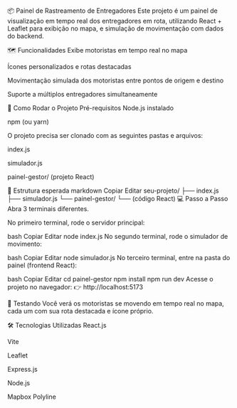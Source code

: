 📦 Painel de Rastreamento de Entregadores
Este projeto é um painel de visualização em tempo real dos entregadores em rota, utilizando React + Leaflet para exibição no mapa, e simulação de movimentação com dados do backend.

🗺️ Funcionalidades
Exibe motoristas em tempo real no mapa

Ícones personalizados e rotas destacadas

Movimentação simulada dos motoristas entre pontos de origem e destino

Suporte a múltiplos entregadores simultaneamente

🚀 Como Rodar o Projeto
Pré-requisitos
Node.js instalado

npm (ou yarn)

O projeto precisa ser clonado com as seguintes pastas e arquivos:

index.js

simulador.js

painel-gestor/ (projeto React)

📁 Estrutura esperada
markdown
Copiar
Editar
seu-projeto/
├── index.js
├── simulador.js
└── painel-gestor/
    └── (código React)
💻 Passo a Passo
Abra 3 terminais diferentes.

No primeiro terminal, rode o servidor principal:

bash
Copiar
Editar
node index.js
No segundo terminal, rode o simulador de movimento:

bash
Copiar
Editar
node simulador.js
No terceiro terminal, entre na pasta do painel (frontend React):

bash
Copiar
Editar
cd painel-gestor
npm install
npm run dev
Acesse o projeto no navegador:
👉 http://localhost:5173

🧪 Testando
Você verá os motoristas se movendo em tempo real no mapa, cada um com sua rota destacada e ícone próprio.

🛠️ Tecnologias Utilizadas
React.js

Vite

Leaflet

Express.js

Node.js

Mapbox Polyline
